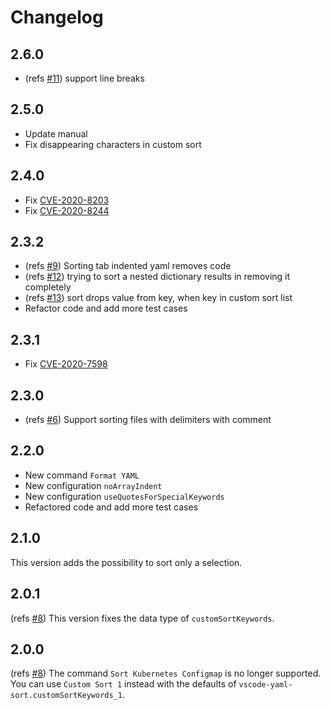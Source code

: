 # Changelog
## 2.6.0
* (refs [#11](https://github.com/pascalre/vscode-yaml-sort/issues/11)) support line breaks

## 2.5.0
* Update manual
* Fix disappearing characters in custom sort

## 2.4.0
* Fix [CVE-2020-8203](https://cve.mitre.org/cgi-bin/cvename.cgi?name=CVE-2020-8203)
* Fix [CVE-2020-8244](https://cve.mitre.org/cgi-bin/cvename.cgi?name=CVE-2020-8244)

## 2.3.2
* (refs [#9](https://github.com/pascalre/vscode-yaml-sort/issues/9)) Sorting tab indented yaml removes code
* (refs [#12](https://github.com/pascalre/vscode-yaml-sort/issues/12)) trying to sort a nested dictionary results in removing it completely
* (refs [#13](https://github.com/pascalre/vscode-yaml-sort/issues/13)) sort drops value from key, when key in custom sort list
* Refactor code and add more test cases

## 2.3.1
* Fix [CVE-2020-7598](https://cve.mitre.org/cgi-bin/cvename.cgi?name=CVE-2020-7598)

## 2.3.0
* (refs [#6](https://github.com/pascalre/vscode-yaml-sort/issues/6)) Support sorting files with delimiters with comment

## 2.2.0
* New command `Format YAML`
* New configuration `noArrayIndent`
* New configuration `useQuotesForSpecialKeywords`
* Refactored code and add more test cases

## 2.1.0
This version adds the possibility to sort only a selection.

## 2.0.1
(refs [#8](https://github.com/pascalre/vscode-yaml-sort/issues/8)) This version fixes the data type of `customSortKeywords`.

## 2.0.0
(refs [#8](https://github.com/pascalre/vscode-yaml-sort/issues/8)) The command `Sort Kubernetes Configmap` is no longer supported. You can use `Custom Sort 1` instead with the defaults of `vscode-yaml-sort.customSortKeywords_1`.
